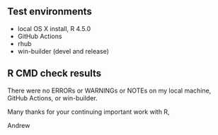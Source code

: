 ## Test environments
* local OS X install, R 4.5.0
* GitHub Actions
* rhub
* win-builder (devel and release)

## R CMD check results
There were no ERRORs or WARNINGs or NOTEs on my local machine, GitHub Actions, or win-builder.

Many thanks for your continuing important work with R,

Andrew
